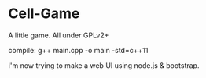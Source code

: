 # Cell-Game
A little game.
All under GPLv2+

compile:
g++ main.cpp -o main -std=c++11

I'm now trying to make a web UI using node.js & bootstrap.
